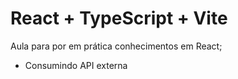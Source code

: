 # React + TypeScript + Vite

Aula para por em prática conhecimentos em React;

- Consumindo API externa

